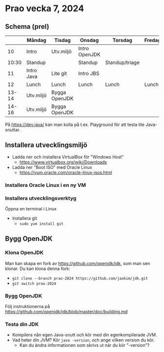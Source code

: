 # Prao vecka 7, 2024

## Schema (prel)
|     | Måndag      | Tisdag    | Onsdag   | Torsdag  | Fredag |
|---|---|---|---|---|---|
|10    | Intro      | Utv.miljö     | Intro OpenJDK | 
|10:30 | Standup    |               | Standup   | Standup/triage
|11    | Intro Java | Lite git      | Intro JBS |
|12    | Lunch      | Lunch         | Lunch    | Lunch     | Lunch   |
|13-14 | Utv.miljö  | Bygga OpenJDK |          |
|14-16 | Utv.miljö  | Bygga OpenJDK |          |

På https://dev.java/ kan man kolla på t.ex. Playground för att testa lite Java-snuttar.

## Installera utvecklingsmiljö

* Ladda ner och installera VirtualBox för "Windows Host"
  - https://www.virtualbox.org/wiki/Downloads
* Ladda ner "Boot ISO" med Oracle Linux
  - https://yum.oracle.com/oracle-linux-isos.html

### Installera Oracle Linux i en ny VM

### Installera utvecklingsverktyg
Öppna en terminal i Linux
* Installera git
  * `sudo yum install git`

## Bygg OpenJDK
### Klona OpenJDK
Man kan skapa en fork av https://github.com/openjdk/jdk, som man sen klonar. Du kan klona denna fork:
*   `git clone --branch prao-2024 https://github.com/jaokim/jdk.git`
*   `git switch prao-2024`

### Bygg OpenJDK
Följ instruktionerna på https://github.com/openjdk/jdk/blob/master/doc/building.md

### Testa din JDK
* Kompilera nån egen Java-snutt och kör med din egenkompilerade JVM.
* Vad heter din JVM? Kör `java -version`, och ange vilken version du kör.
  - Kan du ändra informationen som skrivs ut när du kör "-version"?
